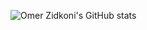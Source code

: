 ![Omer Zidkoni's GitHub stats](https://github-readme-stats.vercel.app/api?username=omerzi&hide=contribs,prs)
